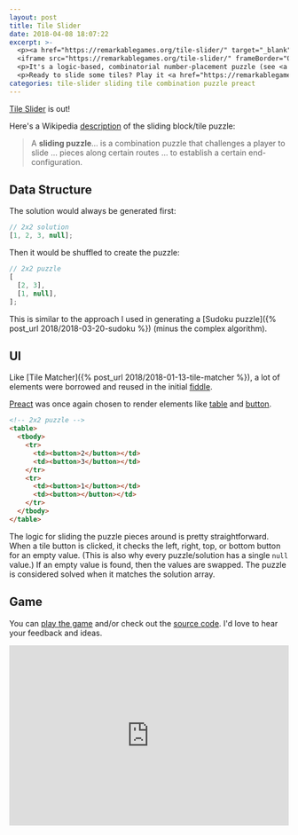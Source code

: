 ```yaml
---
layout: post
title: Tile Slider
date: 2018-04-08 18:07:22
excerpt: >-
  <p><a href="https://remarkablegames.org/tile-slider/" target="_blank">Tile Slider</a> has been released!</p>
  <iframe src="https://remarkablegames.org/tile-slider/" frameBorder="0" width="100%" height="325px"></iframe>
  <p>It's a logic-based, combinatorial number-placement puzzle (see <a href="https://github.com/remarkablegames/tile-slider" target="_blank">source</a>).</p>
  <p>Ready to slide some tiles? Play it <a href="https://remarkablegames.org/tile-slider/" target="_blank">here</a>.</p>
categories: tile-slider sliding tile combination puzzle preact
---
```


[Tile Slider](https://remarkablegames.org/tile-slider/) is out!

Here's a Wikipedia [description](https://wikipedia.org/wiki/Sliding_puzzle) of the sliding block/tile puzzle:

> A **sliding puzzle**&hellip; is a combination puzzle that challenges a player to slide &hellip; pieces along certain routes &hellip; to establish a certain end-configuration.

## Data Structure

The solution would always be generated first:

```js
// 2x2 solution
[1, 2, 3, null];
```

Then it would be shuffled to create the puzzle:

```js
// 2x2 puzzle
[
  [2, 3],
  [1, null],
];
```

This is similar to the approach I used in generating a [Sudoku puzzle]({% post_url 2018/2018-03-20-sudoku %}) (minus the complex algorithm).

## UI

Like [Tile Matcher]({% post_url 2018/2018-01-13-tile-matcher %}), a lot of elements were borrowed and reused in the initial [fiddle](https://jsfiddle.net/remarkablemark/onaaa1zd/).

<script async src="https://jsfiddle.net/remarkablemark/onaaa1zd/embed/result,js,css,html/"></script>

[Preact](https://github.com/developit/preact) was once again chosen to render elements like [table](https://developer.mozilla.org/docs/Learn/HTML/Tables/Basics) and [button](https://developer.mozilla.org/docs/Web/HTML/Element/button).

```html
<!-- 2x2 puzzle -->
<table>
  <tbody>
    <tr>
      <td><button>2</button></td>
      <td><button>3</button></td>
    </tr>
    <tr>
      <td><button>1</button></td>
      <td><button></button></td>
    </tr>
  </tbody>
</table>
```

The logic for sliding the puzzle pieces around is pretty straightforward. When a tile button is clicked, it checks the left, right, top, or bottom button for an empty value. (This is also why every puzzle/solution has a single `null` value.) If an empty value is found, then the values are swapped. The puzzle is considered solved when it matches the solution array.

## Game

You can [play the game](https://remarkablegames.org/tile-slider/) and/or check out the [source code](https://github.com/remarkablegames/tile-slider). I'd love to hear your feedback and ideas.

<iframe src="https://remarkablegames.org/tile-slider/" frameBorder="0" width="100%" height="325px"></iframe>
